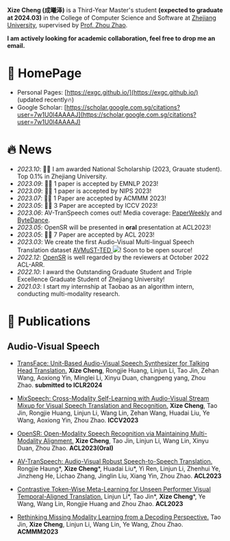 **Xize Cheng (成曦泽)** is a Third-Year Master's student **(expected to graduate at 2024.03)** in the College of Computer Science and Software at [Zhejiang University](https://www.zju.edu.cn/english/), supervised by [Prof. Zhou Zhao](https://person.zju.edu.cn/zhaozhou).

**I am actively looking for academic collaboration, feel free to drop me an email.**

# 📎  HomePage

- Personal Pages: [https://exgc.github.io/](https://exgc.github.io/) (updated recently🔥)
- Google Scholar: [https://scholar.google.com.sg/citations?user=7w1U0l4AAAAJ](https://scholar.google.com.sg/citations?user=7w1U0l4AAAAJ)
  
# 🔥 News
- *2023.10*: 🎉🎉 I am awarded National Scholarship (2023, Grauate student). Top 0.1% in Zhejiang University.
- *2023.09*: 🎉🎉 1 paper is accepted by EMNLP 2023!
- *2023.09*: 🎉🎉 1 paper is accepted by NIPS 2023!
- *2023.07*: 🎉🎉 1 Paper are accepted by ACMMM 2023!
- *2023.05*: 🎉🎉 3 Paper are accepted by ICCV 2023!
- *2023.06*: AV-TranSpeech comes out! Media coverage: [PaperWeekly](https://mp.weixin.qq.com/s/2KD8CYToz-mLZStwCXcSnA) and [ByteDance](https://mp.weixin.qq.com/s/SMUWbGqtyYRK6I_VW18hjA).
- *2023.05*: OpenSR will be presented in **oral** presentation at ACL2023!
- *2023.05*: 🎉🎉 7 Paper are accepted by ACL 2023!
- *2023.03*: We create the first Audio-Visual Multi-lingual Speech Translation dataset [AVMuST-TED ![](https://img.shields.io/github/stars/Exgc/AVMuST-TED?style=social)](https://github.com/Exgc/AVMuST-TED)! Soon to be open source!
- *2022.12*: [OpenSR](https://github.com/Exgc/OpenSR) is well regarded by the reviewers at October 2022 ACL-ARR.
- *2022.10*: I award the Outstanding Graduate Student and Triple Excellence Graduate Student of Zhejiang University!
- *2021.03*: I start my internship at Taobao as an algorithm intern, conducting multi-modality research.

# 📝 Publications 

## Audio-Visual Speech

- [TransFace: Unit-Based Audio-Visual Speech Synthesizer for Talking Head Translation.]() **Xize Cheng**, Rongjie Huang, Linjun Li, Tao Jin, Zehan Wang, Aoxiong Yin, Minglei Li, Xinyu Duan, changpeng yang, Zhou Zhao. **submitted to ICLR2024**

- [MixSpeech: Cross-Modality Self-Learning with Audio-Visual Stream Mixup for Visual Speech Translation and Recognition.](https://arxiv.org/abs/2303.05309) **Xize Cheng**, Tao Jin, Rongjie Huang, Linjun Li, Wang Lin, Zehan Wang, Huadai Liu, Ye Wang, Aoxiong Yin, Zhou Zhao. **ICCV2023**

- [OpenSR: Open-Modality Speech Recognition via Maintaining Multi-Modality Alignment.](https://arxiv.org/abs/2306.06410) **Xize Cheng**, Tao Jin, Linjun Li, Wang Lin, Xinyu Duan, Zhou Zhao. **ACL2023(Oral)**

- [AV-TranSpeech: Audio-Visual Robust Speech-to-Speech Translation.](https://arxiv.org/abs/2305.15403) Rongjie Haung\*, **Xize Cheng**\*, Huadai Liu\*, Yi Ren, Linjun Li, Zhenhui Ye, Jinzheng He, Lichao Zhang, Jinglin Liu, Xiang Yin, Zhou Zhao. **ACL2023**

- [Contrastive Token-Wise Meta-Learning for Unseen Performer Visual Temporal-Aligned Translation.](https://aclanthology.org/2023.findings-acl.699/) Linjun Li\*, Tao Jin\*, **Xize Cheng**\*, Ye Wang, Wang Lin, Rongjie Huang and Zhou Zhao. **ACL2023**

- [Rethinking Missing Modality Learning from a Decoding Perspective.](https://dl.acm.org/doi/abs/10.1145/3581783.3612291) Tao Jin, **Xize Cheng**, Linjun Li, Wang Lin, Ye Wang, Zhou Zhao. **ACMMM2023**
  
